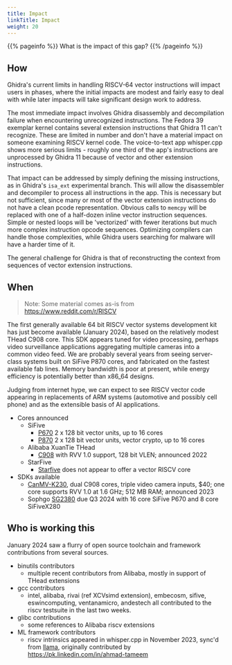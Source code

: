 ```yaml
---
title: Impact
linkTitle: Impact
weight: 20
---
```


{{% pageinfo %}}
What is the impact of this gap?
{{% /pageinfo %}}

## How

Ghidra's current limits in handling RISCV-64 vector instructions will impact users in phases, where the initial impacts are modest and fairly easy to deal
with while later impacts will take significant design work to address.

The most immediate impact involves Ghidra disassembly and decompilation failure when encountering unrecognized instructions.  The Fedora 39 exemplar kernel
contains several extension instructions that Ghidra 11 can't recognize.  These are limited in number and don't have a material impact on someone examining
RISCV kernel code.  The voice-to-text app whisper.cpp shows more serious limits - roughly one third of the app's instructions are unprocessed by Ghidra 11
because of vector and other extension instructions.

That impact can be addressed by simply defining the missing instructions, as in Ghidra's `isa_ext` experimental branch.  This will allow the disassembler and
decompiler to process all instructions in the app.  This is necessary but not sufficient, since many or most of the vector extension instructions do not have
a clean pcode representation.  Obvious calls to `memcpy` will be replaced with one of a half-dozen inline vector instruction sequences.  Simple or nested
loops will be 'vectorized' with fewer iterations but much more complex instruction opcode sequences.  Optimizing compilers can handle those complexities, while
Ghidra users searching for malware will have a harder time of it.

The general challenge for Ghidra is that of reconstructing the context from sequences of vector extension instructions.

## When

>Note: Some material comes as-is from https://www.reddit.com/r/RISCV

The first generally available 64 bit RISCV vector systems development kit has just become available (January 2024), based on the relatively modest
THead C908 core.  This SDK appears tuned for video processing, perhaps video surveillance applications aggregating multiple cameras into a common video feed.
We are probably several years from seeing server-class systems built on SiFive P870 cores, and fabricated on the fastest available fab lines.  Memory bandwidth
is poor at present, while energy efficiency is potentially better than x86_64 designs.

Judging from internet hype, we can expect to see RISCV vector code appearing in replacements of ARM systems (automotive and possibly cell phone) and as the extensible
basis of AI applications.  

* Cores announced
    * SiFive
        * [P670](https://www.sifive.com/cores/performance-p650-670) 2 x 128 bit vector units, up to 16 cores
        * [P870](https://www.sifive.com/cores/performance-p870-p870a) 2 x 128 bit vector units, vector crypto, up to 16 cores
    * Alibaba XuanTie THead
        * [C908](https://riscv.org/blog/2022/11/xuantie-c908-high-performance-risc-v-processor-catered-to-aiot-industry-chang-liu-alibaba-cloud/)
          with RVV 1.0 support, 128 bit VLEN; announced 2022
    * StarFive
        * [Starfive](https://www.starfivetech.com/en/site/riscv-core-ip) does not appear to offer a vector RISCV core
* SDKs available
    * [CanMV-K230](https://www.youyeetoo.com/products/canmv-k230-kendryte-k230-risc-v64-board?VariantsId=11596),
      dual C908 cores, triple video camera inputs, $40; one core supports RVV 1.0 at 1.6 GHz; 512 MB RAM; announced 2023
    * Sophgo [SG2380](https://forum.sophgo.com/t/about-the-sg2380-oasis-category/359) due Q3 2024 with 16 core SiFive P670
      and 8 core SiFiveX280

## Who is working this

January 2024 saw a flurry of open source toolchain and framework contributions from several sources.

* binutils contributors
    * multiple recent contributors from Alibaba, mostly in support of THead extensions
* gcc contributors
    * intel, alibaba, rivai (ref XCVsimd extension), embecosm, sifive, eswincomputing, ventanamicro, andestech all contributed to the riscv testsuite in the last two weeks.
* glibc contributions
    * some references to Alibaba riscv extensions
* ML framework contributors
    * riscv intrinsics appeared in whisper.cpp in November 2023, sync'd from [llama](https://github.com/ggerganov/llama.cpp/commit/79f34abddb72ac5ddbf118f3d87520b611a10a7d),
      originally contributed by https://pk.linkedin.com/in/ahmad-tameem

